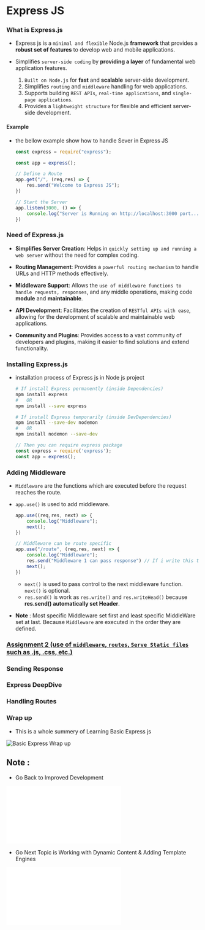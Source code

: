 # Express JS

### What is Express.js
- Express js is a `minimal and flexible` Node.js **framework** that provides a **robust set of features** to develop web and mobile applications.

- Simplifies `server-side coding` by **providing a layer** of fundamental web application features.
    1. `Built on Node.js` for **fast** and **scalable** server-side development.
    2. Simplifies `routing` and `middleware` handling for web applications.
    3. Supports building `REST APIs`, `real-time applications`, and `single-page applications`.
    4. Provides a `lightweight structure` for flexible and efficient server-side development.

#### Example

- the bellow example show how to handle Sever in Express JS

    ```js
    const express = require("express");

    const app = express();

    // Define a Route
    app.get("/", (req,res) => {
        res.send("Welcome to Express JS");
    })

    // Start the Server
    app.listen(3000, () => {
        console.log("Server is Running on http://localhost:3000 port...");
    })
    ```

### Need of Express.js

- **Simplifies Server Creation**: Helps in `quickly setting up and running a web server` without the need for complex coding.

- **Routing Management**: Provides a `powerful routing mechanism` to handle URLs and HTTP methods effectively.

- **Middleware Support**: Allows the `use of middleware functions to handle requests, responses`, and any middle operations, making code **module** and **maintainable**.

- **API Development**: Facilitates the creation of `RESTful APIs with ease`, allowing for the development of scalable and maintainable web applications.

- **Community and Plugins**: Provides access to a vast community of developers and plugins, making it easier to find solutions and extend functionality.

### Installing Express.js
- installation process of Express js in Node js project
    ```bash
    # If install Express permanently (inside Dependencies)
    npm install express
    #   OR
    npm install --save express

    # If install Express temporarily (inside DevDependencies)
    npm install --save-dev nodemon
    #   OR
    npm install nodemon --save-dev
    ```

    ```javascript
    // Then you can require express package 
    const express = require('express');
    const app = express();
    ```

### Adding Middleware
- `Middleware` are the functions which are executed before the request reaches the route.
- `app.use()` is used to add middleware.

    ```js
    app.use((req,res, next) => {
        console.log("Middleware");
        next();
    })

    // Middleware can be route specific
    app.use("/route", (req,res, next) => {
        console.log("Middleware");
        res.send("Middleware 1 can pass response") // If i write this then it will not execute bellow code
        next();
    })
    ```
    - `next()` is used to pass control to the next middleware function. `next()` is optional.
    - `res.send()` is work as `res.write()` and `res.writeHead()` because **res.send() automatically set Header**.
- **Note** : Most specific Middleware set first and least specific MiddleWare set at last. Because `Middleware` are executed in the order they are defined.   

### [Assignment 2 (use of ``middleware``, `routes`, `Serve Static files` such as **.js**, **.css**, etc.) ](./Assignement%202/ReadMe.md)


### Sending Response

### Express DeepDive

### Handling Routes

### Wrap up

- This is a whole summery of Learning Basic Express js

![Basic Express Wrap up](./Basics/Basic%20Express%20wrap%20up.png)

## Note :

- Go Back to Improved Development

![Improved Development Workflow and Debugging](../../ImprovedDevelopment/intro.md)

- Go Next Topic is Working with Dynamic Content & Adding Template Engines

![Dynamic Content & Template](../Dynamic%20Content%20&%20Template%20Engine/intro.md)